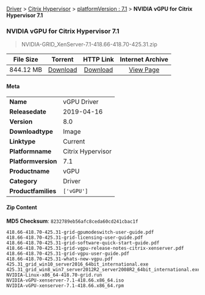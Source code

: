 
[Driver](/README.md)  >  [Citrix Hypervisor](/index/Driver/Citrix_Hypervisor.md)  >  [platformVersion : 7.1](/index/Driver/Citrix_Hypervisor/7.1.md)  >  **NVIDIA vGPU for Citrix Hypervisor 7.1**


###    NVIDIA vGPU for Citrix Hypervisor 7.1

> NVIDIA-GRID_XenServer-7.1-418.66-418.70-425.31.zip   


| **File Size** | **Torrent**  | **HTTP Link** | **Internet Archive** |
|:-------------:|:------------:|:-------------:|:--------------------:|
| 844.12 MB |  [Download](https://archive.org/download/nvgpu_NVIDIA-GRID_XenServer-7.1-418.66-418.70-425.31.zip/nvgpu_NVIDIA-GRID_XenServer-7.1-418.66-418.70-425.31.zip_archive.torrent)       | [Download](https://archive.org/compress/nvgpu_NVIDIA-GRID_XenServer-7.1-418.66-418.70-425.31.zip) | [View Page](https://archive.org/details/nvgpu_NVIDIA-GRID_XenServer-7.1-418.66-418.70-425.31.zip)       |

#### Meta

<table>
<tr><td><strong>Name</strong></td><td>vGPU Driver</td></tr>
<tr><td><strong>Releasedate</strong></td><td>2019-04-16</td></tr>
<tr><td><strong>Version</strong></td><td>8.0</td></tr>
<tr><td><strong>Downloadtype</strong></td><td>Image</td></tr>
<tr><td><strong>Linktype</strong></td><td>Current</td></tr>
<tr><td><strong>Platformname</strong></td><td>Citrix Hypervisor</td></tr>
<tr><td><strong>Platformversion</strong></td><td>7.1</td></tr>
<tr><td><strong>Productname</strong></td><td>vGPU</td></tr>
<tr><td><strong>Category</strong></td><td>Driver</td></tr>
<tr><td><strong>Productfamilies</strong></td><td><code>['vGPU']</code></td></tr>
</table>

#### Zip Content

**MD5 Checksum**: `8232789eb56afc8ceda60cd241cbac1f`

```text
418.66-418.70-425.31-grid-gpumodeswitch-user-guide.pdf
418.66-418.70-425.31-grid-licensing-user-guide.pdf
418.66-418.70-425.31-grid-software-quick-start-guide.pdf
418.66-418.70-425.31-grid-vgpu-release-notes-citrix-xenserver.pdf
418.66-418.70-425.31-grid-vgpu-user-guide.pdf
418.66-418.70-425.31-whats-new-vgpu.pdf
425.31_grid_win10_server2016_64bit_international.exe
425.31_grid_win8_win7_server2012R2_server2008R2_64bit_international.exe
NVIDIA-Linux-x86_64-418.70-grid.run
NVIDIA-vGPU-xenserver-7.1-418.66.x86_64.iso
NVIDIA-vGPU-xenserver-7.1-418.66.x86_64.rpm
```